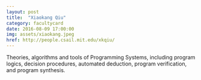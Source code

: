 ```yaml
---
layout: post
title:  "Xiaokang Qiu"
category: facultycard
date: 2016-08-09 17:00:00
img: assets/xiaokang.jpeg
href: http://people.csail.mit.edu/xkqiu/
---
```


Theories, algorithms and tools of Programming Systems, including
program logics, decision procedures, automated deduction, program
verification, and program synthesis.
